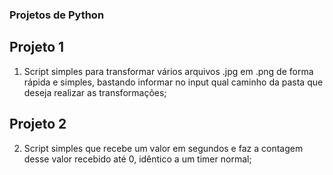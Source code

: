 ### Projetos de Python

## Projeto 1

1. Script simples para transformar vários arquivos .jpg em .png de forma rápida e simples, bastando informar no input qual caminho da pasta que deseja realizar as transformações;

## Projeto 2

2. Script simples que recebe um valor em segundos e faz a contagem desse valor recebido até 0, idêntico a um timer normal;
